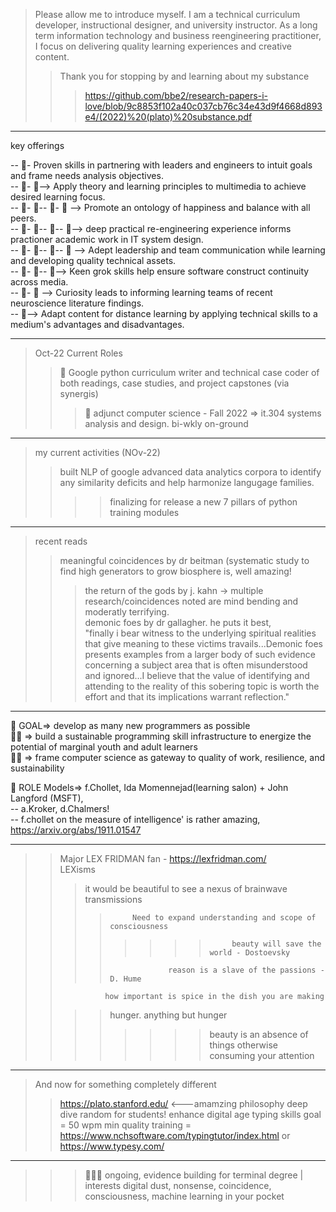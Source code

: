 > Please allow me to introduce myself. I am a technical curriculum developer, instructional designer, and university instructor. As a long term information technology and business reengineering practitioner, I focus on delivering quality learning experiences and creative content.
>>  Thank you for stopping by and learning about my substance  
>>> https://github.com/bbe2/research-papers-i-love/blob/9c8853f102a40c037cb76c34e43d9f4668d893e4/(2022)%20(plato)%20substance.pdf  
----------

key offerings  

-- 👀-  Proven skills in partnering with leaders and engineers to intuit goals and frame needs analysis objectives.  
-- 👀- 👀-->  Apply theory and learning principles to multimedia to achieve desired learning focus.   
-- 👀- 👀-- 👀- 👀 --> Promote an ontology of happiness and balance with all peers.  
-- 👀- 👀-- 👀-- 👀--> deep practical re-engineering experience informs practioner academic work in IT system design.   
-- 👀- 👀-- 👀-- 👀 --> Adept leadership and team communication while learning and developing quality technical assets.  
-- 👀- 👀-- 👀--> Keen grok skills help ensure software construct continuity across media.  
-- 👀- 👀 --> Curiosity leads to informing learning teams of recent neuroscience literature findings.  
-- 👀--> Adapt content for distance learning by applying technical skills to a medium's advantages and disadvantages.   

--------

> Oct-22 Current Roles  
>> 👋 Google python curriculum writer and technical case coder of both readings, case studies, and project capstones (via synergis)  
>>> 👋 adjunct computer science - Fall 2022 => it.304 systems analysis and design. bi-wkly on-ground  

---------

> my current activities  (NOv-22)
>> built NLP of google advanced data analytics corpora to identify any similarity deficits and help harmonize langugage families.  
>>>> finalizing for release a new 7 pillars of python training modules  
--------

> recent reads  
>> meaningful coincidences by dr beitman (systematic study to find high generators to grow biosphere is, well amazing!   
>>> the return of the gods by j. kahn -> multiple research/coincidences noted are mind bending and moderatly terrifying.  
>>> demonic foes by dr gallagher. he puts it best,  
"finally i bear witness to the underlying spiritual realities that give meaning to these victims travails...Demonic foes presents examples from a larger body of such evidence concerning a subject area that is often misunderstood and ignored...I believe that the value of identifying and attending to the reality of this sobering topic is worth the effort and that its implications warrant reflection."  

-------------

👋  GOAL=> develop as many new programmers as possible  
👋👋 => build a sustainable programming skill infrastructure to energize the potential of marginal youth and adult learners  
👋👋 => frame computer science as gateway to quality of work, resilience, and sustainability  

👋  ROLE Models=> f.Chollet, Ida Momennejad(learning salon) + John Langford (MSFT),  
-- a.Kroker, d.Chalmers!  
-- f.chollet on the measure of intelligence' is rather amazing, https://arxiv.org/abs/1911.01547  

---------


> >Major LEX FRIDMAN fan - https://lexfridman.com/  
>>LEXisms  
>>>it would be beautiful to see a nexus of brainwave transmissions  
>>>>          Need to expand understanding and scope of consciousness   
>>>> >>>>          beauty will save the world - Dostoevsky   
>>>>                  reason is a slave of the passions - D. Hume  
>>               how important is spice in the dish you are making  
>>>>  hunger. anything but hunger  
>>>> >>>> beauty is an absence of things otherwise consuming your attention  

--------------------
> And now for something completely different
>> https://plato.stanford.edu/  <---amamzing philosophy deep dive 
>> random for students! enhance digital age typing skills goal = 50 wpm min 
> quality training = https://www.nchsoftware.com/typingtutor/index.html or https://www.typesy.com/  

----------
>>>👋👋👋    ongoing, evidence building for terminal degree | interests digital dust, nonsense, coincidence, consciousness, machine learning in your pocket
